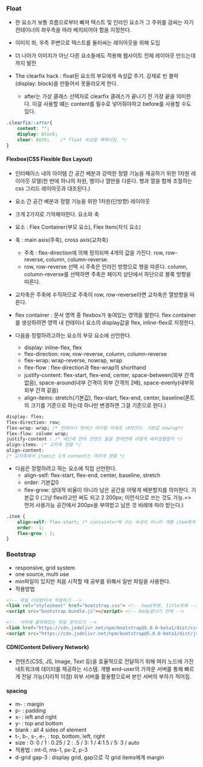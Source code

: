 ### Float

- 한 요소가 보통 흐름으로부터 빠져 텍스트 및 인라인 요소가 그 주위를 감싸는 자기 컨테이너의 좌우측을 따라 배치되어야 함을 지정한다.
- 이미지 좌, 우측 주변으로 텍스트를 둘러싸는 레이아웃을 위해 도입
- 더 나아가 이미지가 아닌 다른 요소들에도 적용해 웹사이트 전체 레이아웃 만드는데까지 발전

- The clearfix hack : float된 요소의 부모에게 속성값 주기. 강제로 빈 블락(display: block)을 만들어서 못올라오게 한다.
  - after는 가상 클래스 선택자로 clearfix 클래스가 끝나기 전 가장 끝을 의미한다.  이걸 사용할 떄는 content를 필수로 넣어줘야하고 before를 사용할 수도 있다.

```css
.clearfix::after{
    content: "";
    display: block;
    clear: both;    /* float 속성을 해제시킴. */
}
```



#### Flexbox(CSS Flexible Box Layout)

- 인터페이스 내의 아이템 간 공간 배분과 강력한 정렬 기능을 제공하기 위한 1차원 레이아웃 모델(한 번에 하나의 차원, 행이나 열만을 다룬다. 행과 열을 함께 조절하는 css 그리드 레이아웃과 대조된다.)

- 요소 간 공간 배분과 정렬 기능을 위한 1차원(단방향) 레이아웃
- 크게 2가지로 기억해야한다. 요소와 축
- 요소 : Flex Container(부모 요소), Flex Item(자식 요소)
- 축 : main axis(주축), cross axis(교차축)
  - 주축 : flex-direction에 의해 정의되며 4개의 값을 가진다. row, row-reverse, column, column-reverse. 
  - row, row-reverse 선택 시 주축은 인라인 방향으로 행을 따른다. column, column-reverse를 선택하면 주축은 페이지 상단에서 하단으로 블록 방향을 따른다.
- 교차축은 주축에 수직하므로 주축이 row, row-reverse라면 교차축은 열방향을 따른다.
  
- flex container : 문서 영역 중 flexbox가 놓여있는 영역을 말한다. flex container를 생성하려면 영역 내 컨테이너 요소의 display값을 flex, inline-flex로 지정한다.

- 다음을 정렬하려고하는 요소의 부모 요소에 선언한다.
  - display: inline-flex, flex
  - flex-direction: row, row-reverse, column, column-reverse
  - flex-wrap: wrap-reverse, nowrap, wrap
  - flex-flow : flex-direction과 flex-wrap의 shorthand
  - justify-content: flex-start, flex-end, center, space-between(외부 간격 없음), space-around(내부 간격이 외부 간격의 2배), space-evenly(내부와 외부 간격 같음)
  - align-items: stretch(기본값), flex-start, flex-end, center, baseline(폰트의 크기를 기준으로 하는데 하나만 변경하면 그걸 기준으로 한다.)

```css
display: flex; 
flex-direction: row;
flex-wrap: wrap; /* 컨테이너 벗어난 아이템 아래로 내려간다. 기본값 nowrap*/
flex-flow: column wrap;
justify-content : /* 메인축 안의 컨텐츠 들을 한꺼번에 어떻게 배치정렬할지 */
align-items: /* 교차축 정렬 */
align-content:
/* 교차축에서 items는 1개 content는 여러개 정렬 */
```

- 다음은 정렬하려고 하는 요소에 직접 선언한다.
  - align-self: flex-start, flex-end, center, baseline, stretch
  - order: 기본값0
  - flex-grow: 상대적 비율이 아니라 남은 공간을 어떻게 배분할지를 의미한다. 기본값 0 (그냥 flex라고만 써도 되고 2 200px; 이런식으로 쓰는 것도 가능.=> 먼저 사용가능 공간에서 200px을 부여받고 남은 것 비례에 따라 받는다.)

```css
.item {
    align-self: flex-start; /* containter에 쓰는 속성이 아니라 개별 item에게 부여하는 속성 */
    order: -1;
    flex-grow : 1;
}
```





### Bootstrap

- responsive, grid system
- one source, multi use
- min파일이 있지만 처음 시작할 때 공부를 위해서 일반 파일을 사용한다.
- 적용방법

```html
<!-- 파일 다운받아서 적용하기 -->
<link rel="stylesheet" href="bootstrap.css"> <!-- head부분, title위에 -->
<script src="bootstrap.bundle.js"></script> <!-- body끝나기 전에 -->

<!-- 서버에 올라와있는 파일 받아오기 -->
<link href="https://cdn.jsdelivr.net/npm/bootstrap@5.0.0-beta1/dist/css/bootstrap.min.css" rel="stylesheet" integrity="sha384-giJF6kkoqNQ00vy+HMDP7azOuL0xtbfIcaT9wjKHr8RbDVddVHyTfAAsrekwKmP1" crossorigin="anonymous">
<script src="https://cdn.jsdelivr.net/npm/bootstrap@5.0.0-beta1/dist/js/bootstrap.bundle.min.js" integrity="sha384-ygbV9kiqUc6oa4msXn9868pTtWMgiQaeYH7/t7LECLbyPA2x65Kgf80OJFdroafW" crossorigin="anonymous"></script>
```



#### CDN(Content Delivery Network)

- 컨텐츠(CSS, JS, Image, Text 등)을 효율적으로 전달하기 위해 여러 노드에 가진 네트워크에 데이터를 제공하는 시스템. 개별 end-user의 가까운 서버를 통해 빠르게 전달 가능(지리적 이점)  외부 서버를 활용함으로써 본인 서버의 부하가 적어짐.



#### spacing

- m- : margin
- p- : padding
- x- : left and right
- y- : top and bottom
- blank : all 4 sides of element
- t-, b-, s-, e-,  : top, bottom, left, right
- size : 0: 0 / 1 : 0.25 / 2 : .5 / 3: 1 / 4:1.5 / 5: 3 / auto
- 적용법 : mt-0, ms-1, px-2, p-3
- d-grid gap-3 : display grid, gap으로 각 grid items에게 margin